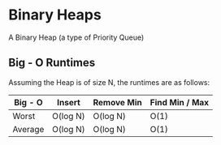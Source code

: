 # Binary Heaps #

A Binary Heap (a type of Priority Queue) 


## Big - O Runtimes ## 
Assuming the Heap is of size N, the runtimes are as follows: 

|Big - O  | Insert    | Remove Min | Find Min / Max| 
|---------| --------  | ------     | --------------|
| Worst   |  O(log N) |  O(log N)  | O(1)          |
| Average |  O(log N) |  O(log N)  | O(1)          | 
